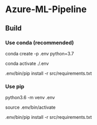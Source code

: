 # Azure-ML-Pipeline


## Build

### Use conda (recommended)

conda create -p .env python=3.7

conda activate ./.env

.env/bin/pip install -r src/requirements.txt



### Use pip

python3.6 -m venv .env

source .env/bin/activate

.env/bin/pip install -r src/requirements.txt
